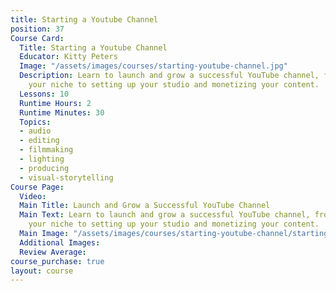 ```yaml
---
title: Starting a Youtube Channel
position: 37
Course Card:
  Title: Starting a Youtube Channel
  Educator: Kitty Peters
  Image: "/assets/images/courses/starting-youtube-channel.jpg"
  Description: Learn to launch and grow a successful YouTube channel, from choosing
    your niche to setting up your studio and monetizing your content.
  Lessons: 10
  Runtime Hours: 2
  Runtime Minutes: 30
  Topics:
  - audio
  - editing
  - filmmaking
  - lighting
  - producing
  - visual-storytelling
Course Page:
  Video: 
  Main Title: Launch and Grow a Successful YouTube Channel
  Main Text: Learn to launch and grow a successful YouTube channel, from choosing
    your niche to setting up your studio and monetizing your content.
  Main Image: "/assets/images/courses/starting-youtube-channel/starting-youtube-channel-main.jpg"
  Additional Images: 
  Review Average: 
course_purchase: true
layout: course
---
```


